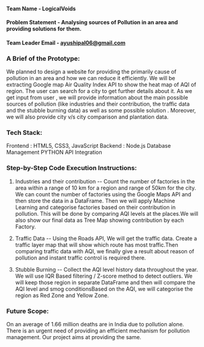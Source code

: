 
#### Team Name - LogicalVoids
#### Problem Statement -  Analysing sources of Pollution in an area and providing solutions for them.
#### Team Leader Email - ayushipal06@gmail.com

### A Brief of the Prototype:
We planned to design a website for providing the primarily cause of pollution in an area and how we can reduce it efficiently.
We will be extracting Google map Air Quality Index API to show the heat map of AQI of region. The user can search for a city to get further details about it.
As we get input from user , we will provide information about the main possible sources of pollution (like industries and their contribution, the traffic data and the stubble burning data) as well as some possible solution .
Moreover, we will also provide city v/s city comparison and plantation data.
  
### Tech Stack: 
Frontend : HTML5, CSS3, JavaScript
Backend : Node.js
Database Management
PYTHON
API Integration 
   
### Step-by-Step Code Execution Instructions:

1. Industries and their contribution  -- Count the number of factories in the area within a range of 10 km for a region and range of 50km for the city. We can count the number of factories using the Google Maps API and then store the data in a DataFrame. Then we will apply Machine Learning and categorise factories based on their contribution in pollution. This will be done by comparing AQI levels at the places.We will also show our final data as Tree Map showing contribution by each Factory.

2. Traffic Data -- Using the Roads API, We will get the traffic data. Create a traffic layer map that will show which route has most traffic.Then comparing traffic data with AQI, we finally give a result about reason of pollution and instant traffic control is required there.

3. Stubble Burning -- Collect the AQI level history data throughout the year. We will use IQR Based filtering / Z-score method to detect outliers.
We will keep those region in separate DataFrame and then will compare the AQI level and smog conditionsBased on the AQI, we will categorise the region as Red Zone and Yellow Zone.

  
### Future Scope:
On an average of 1.66 million deaths are in India due to pollution alone. There is an urgent need of providing an efficient mechanism for pollution management. Our project aims at providing the same.
